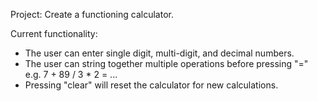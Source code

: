 Project: Create a functioning calculator.

Current functionality:
- The user can enter single digit, multi-digit, and decimal numbers.
- The user can string together multiple operations before pressing "=" e.g. 7 + 89 / 3 * 2 = ...
- Pressing "clear" will reset the calculator for new calculations.
